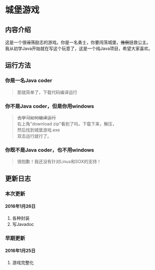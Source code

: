# 城堡游戏

## 内容介绍

这是一个很~~淫荡~~励志的游戏。你是一名勇士，你要闯荡城堡，~~推倒~~拯救公主。<br/>
我从初学Java开始就在写这个玩意了，这是一个纯Java项目，希望大家喜欢。

## 运行方法

### 你是一名Java coder
> 那就简单了，下载代码编译运行

### 你不是Java coder，但是你用windows
> ~~去学习如何编译运行~~<br/>
右上角"download zip"看到了吗，下载下来，解压，<br/>
然后找到城堡游戏.exe<br/>
双击运行就行了。

### 你既不是Java coder，也不用windows
> 很抱歉！我还没有针对Linux和SOX的支持！

## 更新日志

### 本次更新

#### 2016年1月26日 
1. 各种封装
1. 写Javadoc

### 早期更新

#### 2016年1月25日
1. 游戏完整化